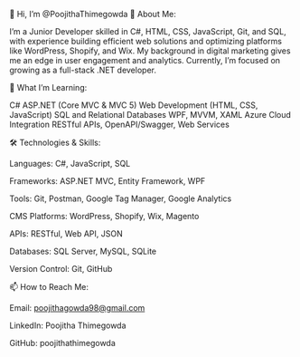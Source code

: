 👋 Hi, I’m @PoojithaThimegowda
👀 About Me:

I’m a Junior Developer skilled in C#, HTML, CSS, JavaScript, Git, and SQL, with experience building efficient web solutions and optimizing platforms like WordPress, Shopify, and Wix. My background in digital marketing gives me an edge in user engagement and analytics. Currently, I’m focused on growing as a full-stack .NET developer.

🌱 What I’m Learning:

C# ASP.NET (Core MVC & MVC 5)
Web Development (HTML, CSS, JavaScript)
SQL and Relational Databases
WPF, MVVM, XAML
Azure Cloud Integration
RESTful APIs, OpenAPI/Swagger, Web Services

🛠️ Technologies & Skills:

Languages:
C#, JavaScript, SQL

Frameworks:
ASP.NET MVC, Entity Framework, WPF

Tools: 
Git, Postman, Google Tag Manager, Google Analytics

CMS Platforms: 
WordPress, Shopify, Wix, Magento

APIs:
RESTful, Web API, JSON

Databases:
SQL Server, MySQL, SQLite

Version Control:
Git, GitHub

📫 How to Reach Me:

Email:
poojithagowda98@gmail.com

LinkedIn: 
Poojitha Thimegowda

GitHub: 
poojithathimegowda
